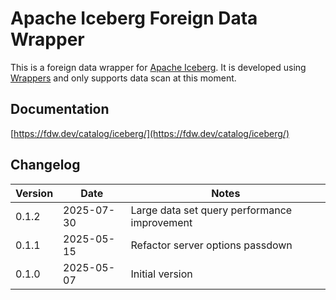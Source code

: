# Apache Iceberg Foreign Data Wrapper

This is a foreign data wrapper for [Apache Iceberg](https://iceberg.apache.org/). It is developed using [Wrappers](https://github.com/supabase/wrappers) and only supports data scan at this moment.

## Documentation

[https://fdw.dev/catalog/iceberg/](https://fdw.dev/catalog/iceberg/)

## Changelog

| Version | Date       | Notes                                                |
| ------- | ---------- | ---------------------------------------------------- |
| 0.1.2   | 2025-07-30 | Large data set query performance improvement         |
| 0.1.1   | 2025-05-15 | Refactor server options passdown                     |
| 0.1.0   | 2025-05-07 | Initial version                                      |

